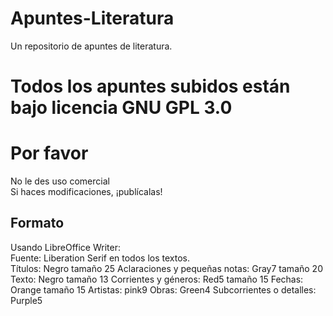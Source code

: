 # Apuntes-Literatura
Un repositorio de apuntes de literatura.


# Todos los apuntes subidos están bajo licencia GNU GPL 3.0
# Por favor
No le des uso comercial  
Si haces modificaciones, ¡publícalas!  

## Formato
Usando LibreOffice Writer:  
Fuente: Liberation Serif en todos los textos.  
Títulos: Negro tamaño 25
Aclaraciones y pequeñas notas: Gray7 tamaño 20
Texto: Negro tamaño 13
Corrientes y géneros: Red5 tamaño 15
Fechas: Orange tamaño 15
Artistas: pink9
Obras: Green4
Subcorrientes o detalles: Purple5
